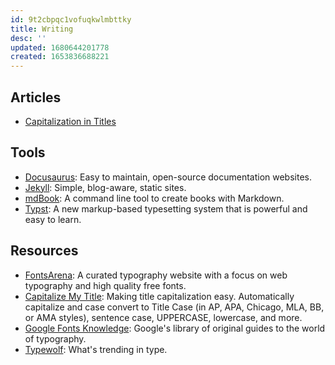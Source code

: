 ```yaml
---
id: 9t2cbpqc1vofuqkwlmbttky
title: Writing
desc: ''
updated: 1680644201778
created: 1653836688221
---
```


## Articles

- [Capitalization in Titles](https://www.grammarly.com/blog/capitalization-in-the-titles/)

## Tools

- [Docusaurus](https://docusaurus.io/): Easy to maintain, open-source documentation websites.
- [Jekyll](https://jekyllrb.com/): Simple, blog-aware, static sites.
- [mdBook](https://rust-lang.github.io/mdBook/): A command line tool to create books with Markdown.
- [Typst](https://typst.app/): A new markup-based typesetting system that is powerful and easy to learn.

## Resources

- [FontsArena](https://fontsarena.com/): A curated typography website with a focus on web typography and high quality free fonts.
- [Capitalize My Title](https://capitalizemytitle.com/): Making title capitalization easy. Automatically capitalize and case convert to Title Case (in AP, APA, Chicago, MLA, BB, or AMA styles), sentence case, UPPERCASE, lowercase, and more.
- [Google Fonts Knowledge](https://fonts.google.com/knowledge): Google's library of original guides to the world of typography.
- [Typewolf](https://www.typewolf.com/): What's trending in type.
